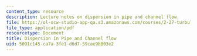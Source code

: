 ```yaml
---
content_type: resource
description: Lecture notes on dispersion in pipe and channel flow.
file: https://ol-ocw-studio-app-qa.s3.amazonaws.com/courses/2-27-turbulent-flow-and-transport-spring-2002/5091c145ca7a3fe1d6d759cae9b803e2_9_Taylor_dispersion.pdf
file_type: application/pdf
resourcetype: Document
title: Dispersion in Pipe and Channel flow
uid: 5091c145-ca7a-3fe1-d6d7-59cae9b803e2
---
```

